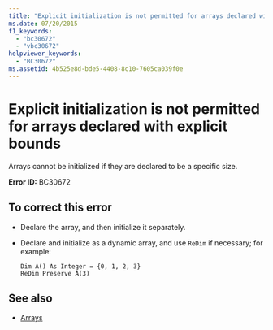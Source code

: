 ```yaml
---
title: "Explicit initialization is not permitted for arrays declared with explicit bounds"
ms.date: 07/20/2015
f1_keywords: 
  - "bc30672"
  - "vbc30672"
helpviewer_keywords: 
  - "BC30672"
ms.assetid: 4b525e8d-bde5-4408-8c10-7605ca039f0e
---
```

# Explicit initialization is not permitted for arrays declared with explicit bounds
Arrays cannot be initialized if they are declared to be a specific size.  
  
 **Error ID:** BC30672  
  
## To correct this error  
  
- Declare the array, and then initialize it separately.  
  
- Declare and initialize as a dynamic array, and use `ReDim` if necessary; for example:  
  
    ```  
    Dim A() As Integer = {0, 1, 2, 3}  
    ReDim Preserve A(3)  
    ```  
  
## See also

- [Arrays](../../visual-basic/programming-guide/language-features/arrays/index.md)
